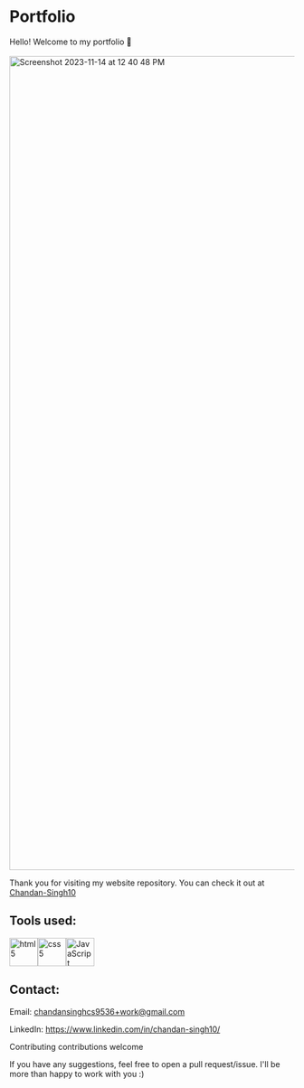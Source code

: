 # Portfolio
Hello! Welcome to my portfolio 👋
<br>
<br>
 <img width="1440" alt="Screenshot 2023-11-14 at 12 40 48 PM" src="https://github.com/Chandan-Singh10/Chandan-Singh10/assets/72159043/cc0cc9b0-1ef0-4a74-a81c-1eeefb47b66b">
 
Thank you for visiting my website repository. You can check it out at [Chandan-Singh10](https://chandan-singh10.github.io/Portfolio/)

## Tools used:

<div style="display: flex">
<img src="https://user-images.githubusercontent.com/55011564/208604076-afe47e54-1208-47a9-a29c-39f8e33a52d3.png" class="skill-icon" alt="html5" style = "height: 50px; width: 50px"/>
<img src="https://user-images.githubusercontent.com/55011564/208604401-7c01bd19-3cc5-4f07-a276-f56168942dff.png" class="skill-icon" alt="css5" style = "height: 50px; width: 50px"/>
<img src="https://user-images.githubusercontent.com/55011564/208604607-c614eea6-91f6-40c1-a180-043a6f678295.png" class="skill-icon" alt="JavaScript" style = "height: 50px; width: 50px"/>
</div>


## Contact:

Email: chandansinghcs9536+work@gmail.com


LinkedIn: https://www.linkedin.com/in/chandan-singh10/


Contributing contributions welcome

If you have any suggestions, feel free to open a pull request/issue. I'll be more than happy to work with you :)
